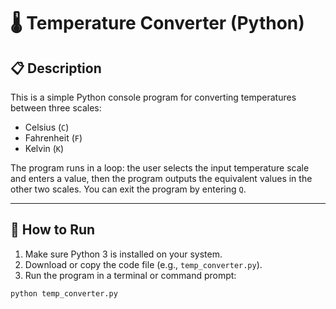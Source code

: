 # 🌡 Temperature Converter (Python)

## 📋 Description

This is a simple Python console program for converting temperatures between three scales:

- Celsius (`C`)
- Fahrenheit (`F`)
- Kelvin (`K`)

The program runs in a loop: the user selects the input temperature scale and enters a value, then the program outputs the equivalent values in the other two scales. You can exit the program by entering `Q`.

---

## 🚀 How to Run

1. Make sure Python 3 is installed on your system.
2. Download or copy the code file (e.g., `temp_converter.py`).
3. Run the program in a terminal or command prompt:

```bash
python temp_converter.py